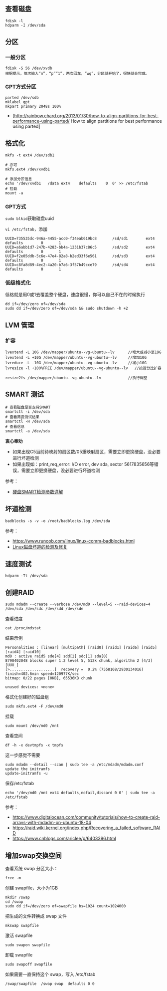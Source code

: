 ## 查看磁盘

```shell
fdisk -l
hdparm -I /dev/sda
```
## 分区

### 一般分区
```shell
fdisk -S 56 /dev/xvdb
根据提示，依次输入“n”，“p”“1”，两次回车，“wq”，分区就开始了，很快就会完成。
```

### GPT方式分区
```shell
parted /dev/sdb
mklabel gpt
mkpart primary 2048s 100%
```
* [http://rainbow.chard.org/2013/01/30/how-to-align-partitions-for-best-performance-using-parted/ How to align partitions for best performance using parted]

## 格式化
```shell
mkfs -t ext4 /dev/sdb1

# 亦可
mkfs.ext4 /dev/xvdb1

# 添加分区信息
echo '/dev/xvdb1   /data ext4    defaults    0  0' >> /etc/fstab
# 挂载
mount -a
```
### GPT方式

`sudo blkid`获取磁盘uuid


`vi /etc/fstab`，添加
```
UUID=735535dc-946a-4455-acc0-f34eab619bc8       /sd/sd1        ext4    defaults        0       1
UUID=a6abb1d7-247b-4283-bb4a-1231b37c86c5       /sd/sd2        ext4    defaults        0       1
UUID=f2e05ddb-5c6e-47e4-82a8-b2ed33f6e561       /sd/sd3        ext4    defaults        0       1
UUID=c8fa8d89-4ec2-4a20-b7a6-3f57b49cce79       /sd/sd4        ext4    defaults        0       1
```

### 低级格式化
低格就是用0或1去覆盖整个硬盘，速度很慢，你可以自己不在的时候执行
```shell
dd if=/dev/zero of=/dev/sda
sudo dd if=/dev/zero of=/dev/sda && sudo shutdown -h +2
```

## LVM 管理
### 扩容
```shell
lvextend -L 10G /dev/mapper/ubuntu--vg-ubuntu--lv      //增大或减小至19G
lvextend -L +10G /dev/mapper/ubuntu--vg-ubuntu--lv     //增加10G
lvreduce -L -10G /dev/mapper/ubuntu--vg-ubuntu--lv     //减小10G
lvresize -l +100%FREE /dev/mapper/ubuntu--vg-ubuntu--lv   //按百分比扩容

resize2fs /dev/mapper/ubuntu--vg-ubuntu--lv            //执行调整
```

## SMART 测试
```shell
# 查看磁盘是否支持SMART
smartctl -i /dev/sda
# 查看简要测试结果
smartctl -H /dev/sda
# 查看信息
smartctl -a /dev/sda
```

**衷心奉劝**
* 如果出现C5当前待映射的扇区数/05重映射扇区，需要立即更换硬盘，没必要进行坏道检测
* 如果出现如：print_req_error: I/O error, dev sda, sector 5617835656等错误，需要立即更换硬盘，没必要进行坏道检测

参考：
* [硬盘SMART检测参数详解](https://www.cnblogs.com/xqzt/p/5512075.html)

## 坏道检测
```shell
badblocks -s -v -o /root/badblocks.log /dev/sda
```

参考：
* https://www.runoob.com/linux/linux-comm-badblocks.html
* [Linux磁盘坏道的检测及修复](https://blog.51cto.com/netpro/515141 )

## 速度测试
```shell
hdparm -Tt /dev/sda
```

## 创建RAID
```shell
sudo mdadm --create --verbose /dev/md0 --level=5 --raid-devices=4 /dev/sda /dev/sdc /dev/sdd /dev/sde
```
查看进度
```shell
cat /proc/mdstat
```
结果示例
```shell
Personalities : [linear] [multipath] [raid0] [raid1] [raid6] [raid5] [raid4] [raid10]
md0 : active raid5 sde[4] sdd[2] sdc[1] sda[0]
8790402048 blocks super 1.2 level 5, 512k chunk, algorithm 2 [4/3] [UUU_]
[>....................]  recovery =  0.2% (7558168/2930134016) finish=402.6min speed=120977K/sec
bitmap: 0/22 pages [0KB], 65536KB chunk

unused devices: <none>
```
格式化创建好的磁盘组
```shell
sudo mkfs.ext4 -F /dev/md0
```
挂载
```shell
sudo mount /dev/md0 /mnt
```
查看空间
```shell
df -h -x devtmpfs -x tmpfs
```
这一步感觉不需要
```shell
sudo mdadm --detail --scan | sudo tee -a /etc/mdadm/mdadm.conf
update the initramfs
update-initramfs -u
```
保存/etc/fstab
```shell
echo '/dev/md0 /mnt ext4 defaults,nofail,discard 0 0' | sudo tee -a /etc/fstab
```
参考：
* https://www.digitalocean.com/community/tutorials/how-to-create-raid-arrays-with-mdadm-on-ubuntu-18-04
* https://raid.wiki.kernel.org/index.php/Recovering_a_failed_software_RAID
* https://www.cnblogs.com/ariclee/p/6403396.html

## 增加swap交换空间
查看系统 swap 分区大小：
```shell
free -m
```
创建 swapfile，大小为1GB
```shell
mkdir /swap
cd /swap
sudo dd if=/dev/zero of=swapfile bs=1024 count=1024000
```
把生成的文件转换成 swap 文件
```shell
mkswap swapfile
```
激活 swapfile
```shell
sudo swapon swapfile
```
卸载 swapfile
```shell
sudo swapoff swapfile
```
如果需要一直保持这个 swap，写入 /etc/fstab
```shell
/swap/swapfile  /swap swap  defaults 0 0
```
